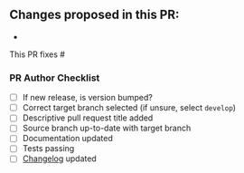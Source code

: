 Changes proposed in this PR:
- 
- 

This PR fixes #

### PR Author Checklist

- [ ] If new release, is version bumped?
- [ ] Correct target branch selected (if unsure, select `develop`)
- [ ] Descriptive pull request title added
- [ ] Source branch up-to-date with target branch
- [ ] Documentation updated
- [ ] Tests passing
- [ ] [Changelog](https://github.com/spjuhel/blob/main/CHANGELOG.rst) updated
